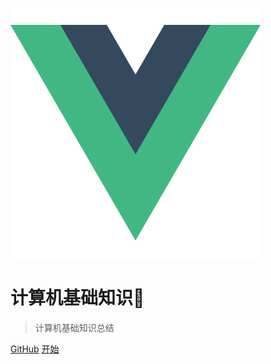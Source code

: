 ![logo](logo.png)

# 计算机基础知识🤔

> 计算机基础知识总结

[GitHub](https://github.com/treecrow/book-perfect)
[开始](README.md)